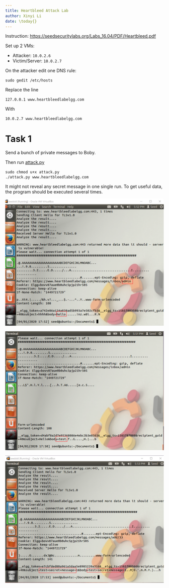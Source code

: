 ```yaml
---
title: Heartbleed Attack Lab
author: Xinyi Li
date: \today{}
---
```


Instruction: https://seedsecuritylabs.org/Labs_16.04/PDF/Heartbleed.pdf

Set up 2 VMs:

- Attacker: `10.0.2.6`
- Victim/Server: `10.0.2.7`

On the attacker edit one DNS rule:

```
sudo gedit /etc/hosts
```

Replace the line

```
127.0.0.1 www.heartbleedlabelgg.com
```

With

```
10.0.2.7 www.heartbleedlabelgg.com
```


# Task 1

Send a bunch of private messages to Boby.

Then run [attack.py](./attack.py)

```
sudo chmod u+x attack.py
./attack.py www.heartbleedlabelgg.com
```

It might not reveal any secret message in one single run. To get useful data, the program should be executed several times.

![](./hello.png)

![](./test.png)

![](./message_body.png)

